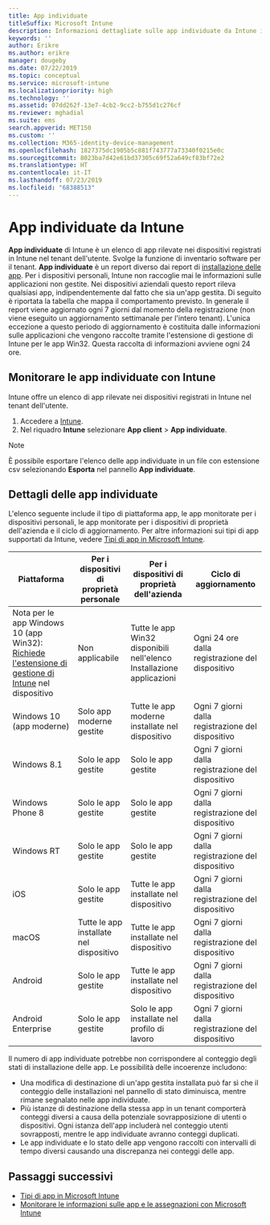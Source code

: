 ```yaml
---
title: App individuate
titleSuffix: Microsoft Intune
description: Informazioni dettagliate sulle app individuate da Intune in un dispositivo.
keywords: ''
author: Erikre
ms.author: erikre
manager: dougeby
ms.date: 07/22/2019
ms.topic: conceptual
ms.service: microsoft-intune
ms.localizationpriority: high
ms.technology: ''
ms.assetid: 07dd262f-13e7-4cb2-9cc2-b755d1c276cf
ms.reviewer: mghadial
ms.suite: ems
search.appverid: MET150
ms.custom: ''
ms.collection: M365-identity-device-management
ms.openlocfilehash: 1827375dc1905b5c881f743777a73340f0215e0c
ms.sourcegitcommit: 8023ba7d42e61bd37305c69f52a649cf83bf72e2
ms.translationtype: HT
ms.contentlocale: it-IT
ms.lasthandoff: 07/23/2019
ms.locfileid: "68388513"
---
```

# <a name="intune-discovered-apps"></a>App individuate da Intune

**App individuate** di Intune è un elenco di app rilevate nei dispositivi registrati in Intune nel tenant dell'utente. Svolge la funzione di inventario software per il tenant. **App individuate** è un report diverso dai report di [installazione delle app](apps-monitor.md). Per i dispositivi personali, Intune non raccoglie mai le informazioni sulle applicazioni non gestite. Nei dispositivi aziendali questo report rileva qualsiasi app, indipendentemente dal fatto che sia un'app gestita. Di seguito è riportata la tabella che mappa il comportamento previsto. In generale il report viene aggiornato ogni 7 giorni dal momento della registrazione (non viene eseguito un aggiornamento settimanale per l'intero tenant). L'unica eccezione a questo periodo di aggiornamento è costituita dalle informazioni sulle applicazioni che vengono raccolte tramite l'estensione di gestione di Intune per le app Win32. Questa raccolta di informazioni avviene ogni 24 ore.

## <a name="monitor-discovered-apps-with-intune"></a>Monitorare le app individuate con Intune

Intune offre un elenco di app rilevate nei dispositivi registrati in Intune nel tenant dell'utente.

1. Accedere a [Intune](https://go.microsoft.com/fwlink/?linkid=2090973).
2. Nel riquadro **Intune** selezionare **App client** > **App individuate**.

>[!NOTE]
>È possibile esportare l'elenco delle app individuate in un file con estensione csv selezionando **Esporta** nel pannello **App individuate**.

## <a name="details-of-discovered-apps"></a>Dettagli delle app individuate

L'elenco seguente include il tipo di piattaforma app, le app monitorate per i dispositivi personali, le app monitorate per i dispositivi di proprietà dell'azienda e il ciclo di aggiornamento. Per altre informazioni sui tipi di app supportati da Intune, vedere [Tipi di app in Microsoft Intune](apps-add.md#app-types-in-microsoft-intune).

| Piattaforma | Per i dispositivi di proprietà personale | Per i dispositivi di proprietà dell'azienda | Ciclo di aggiornamento |
|------------------------------------------------------------------------|----------------------------------|--------------------------------------------------|---------------------------------------|
| Nota per le app Windows 10 (app Win32): [Richiede l'estensione di gestione di Intune](intune-management-extension.md) nel dispositivo | Non applicabile | Tutte le app Win32 disponibili nell'elenco Installazione applicazioni | Ogni 24 ore dalla registrazione del dispositivo |
| Windows 10 (app moderne) | Solo app moderne gestite | Tutte le app moderne installate nel dispositivo | Ogni 7 giorni dalla registrazione del dispositivo |
| Windows 8.1 | Solo le app gestite | Solo le app gestite | Ogni 7 giorni dalla registrazione del dispositivo |
| Windows Phone 8 | Solo le app gestite | Solo le app gestite | Ogni 7 giorni dalla registrazione del dispositivo |
| Windows RT | Solo le app gestite | Solo le app gestite | Ogni 7 giorni dalla registrazione del dispositivo |
| iOS | Solo le app gestite | Tutte le app installate nel dispositivo | Ogni 7 giorni dalla registrazione del dispositivo |
| macOS | Tutte le app installate nel dispositivo | Tutte le app installate nel dispositivo | Ogni 7 giorni dalla registrazione del dispositivo |
| Android | Solo le app gestite | Tutte le app installate nel dispositivo | Ogni 7 giorni dalla registrazione del dispositivo |
| Android Enterprise | Solo le app gestite | Solo le app installate nel profilo di lavoro | Ogni 7 giorni dalla registrazione del dispositivo |

Il numero di app individuate potrebbe non corrispondere al conteggio degli stati di installazione delle app. Le possibilità delle incoerenze includono:
- Una modifica di destinazione di un'app gestita installata può far sì che il conteggio delle installazioni nel pannello di stato diminuisca, mentre rimane segnalato nelle app individuate.
- Più istanze di destinazione della stessa app in un tenant comporterà conteggi diversi a causa della potenziale sovrapposizione di utenti o dispositivi. Ogni istanza dell'app includerà nel conteggio utenti sovrapposti, mentre le app individuate avranno conteggi duplicati.
- Le app individuate e lo stato delle app vengono raccolti con intervalli di tempo diversi causando una discrepanza nei conteggi delle app.

## <a name="next-steps"></a>Passaggi successivi

- [Tipi di app in Microsoft Intune](apps-add.md#app-types-in-microsoft-intune)
- [Monitorare le informazioni sulle app e le assegnazioni con Microsoft Intune](apps-monitor.md)
